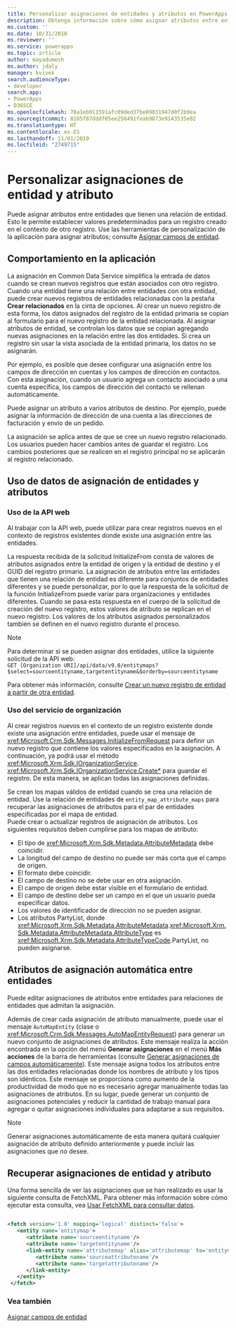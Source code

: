 ```yaml
---
title: Personalizar asignaciones de entidades y atributos en PowerApps (Common Data Service) | Microsoft Docs
description: Obtenga información sobre cómo asignar atributos entre entidades que tienen una relación de entidad en PowerApps. Esto le permite establecer valores predeterminados para un registro creado en el contexto de otro registro.
ms.custom: ''
ms.date: 10/31/2018
ms.reviewer: ''
ms.service: powerapps
ms.topic: article
author: mayadumesh
ms.author: jdaly
manager: kvivek
search.audienceType:
- developer
search.app:
- PowerApps
- D365CE
ms.openlocfilehash: 78a1eb011591afc09ded37be89031947d0f2b9ea
ms.sourcegitcommit: 8185f87dddf05ee256491feab9873e9143535e02
ms.translationtype: HT
ms.contentlocale: es-ES
ms.lasthandoff: 11/01/2019
ms.locfileid: "2749715"
---
```

# <a name="customize-entity-and-attribute-mappings"></a>Personalizar asignaciones de entidad y atributo

Puede asignar atributos entre entidades que tienen una relación de entidad. Esto le permite establecer valores predeterminados para un registro creado en el contexto de otro registro. Use las herramientas de personalización de la aplicación para asignar atributos; consulte [Asignar campos de entidad](../../maker/common-data-service/map-entity-fields.md).

<a name="bkmk_BehaviorintheApplication"></a>

## <a name="behavior-in-the-application"></a>Comportamiento en la aplicación

 La asignación en Common Data Service simplifica la entrada de datos cuando se crean nuevos registros que están asociados con otro registro. Cuando una entidad tiene una relación entre entidades con otra entidad, puede crear nuevos registros de entidades relacionadas con la pestaña **Crear relacionados** en la cinta de opciones. Al crear un nuevo registro de esta forma, los datos asignados del registro de la entidad primaria se copian al formulario para el nuevo registro de la entidad relacionada. Al asignar atributos de entidad, se controlan los datos que se copian agregando nuevas asignaciones en la relación entre las dos entidades. Si crea un registro sin usar la vista asociada de la entidad primaria, los datos no se asignarán.  

 Por ejemplo, es posible que desee configurar una asignación entre los campos de dirección en cuentas y los campos de dirección en contactos. Con esta asignación, cuando un usuario agrega un contacto asociado a una cuenta específica, los campos de dirección del contacto se rellenan automáticamente.  

 Puede asignar un atributo a varios atributos de destino. Por ejemplo, puede asignar la información de dirección de una cuenta a las direcciones de facturación y envío de un pedido.  

 La asignación se aplica antes de que se cree un nuevo registro relacionado. Los usuarios pueden hacer cambios antes de guardar el registro. Los cambios posteriores que se realicen en el registro principal no se aplicarán al registro relacionado.  

<a name="bkmk_UsingEntityandAttributeMappingData"></a>

## <a name="using-entity-and-attribute-mapping-data"></a>Uso de datos de asignación de entidades y atributos

### <a name="using-web-api"></a>Uso de la API web

Al trabajar con la API web, puede utilizar <xref href="Microsoft.Dynamics.CRM.InitializeFrom?text=InitializeFrom Function" /> para crear registros nuevos en el contexto de registros existentes donde existe una asignación entre las entidades. 

La respuesta recibida de la solicitud InitializeFrom consta de valores de atributos asignados entre la entidad de origen y la entidad de destino y el GUID del registro primario. La asignación de atributos entre las entidades que tienen una relación de entidad es diferente para conjuntos de entidades diferentes y se puede personalizar, por lo que la respuesta de la solicitud de la función InitializeFrom puede variar para organizaciones y entidades diferentes. Cuando se pasa esta respuesta en el cuerpo de la solicitud de creación del nuevo registro, estos valores de atributo se replican en el nuevo registro. Los valores de los atributos asignados personalizados también se definen en el nuevo registro durante el proceso.

> [!NOTE] 
> Para determinar si se pueden asignar dos entidades, utilice la siguiente solicitud de la API web:<br/>`GET [Organization URI]/api/data/v9.0/entitymaps?$select=sourceentityname,targetentityname&$orderby=sourceentityname`

Para obtener más información, consulte [Crear un nuevo registro de entidad a partir de otra entidad](webapi/create-entity-web-api.md#create-a-new-entity-record-from-another-entity).

### <a name="using-organization-service"></a>Uso del servicio de organización

 Al crear registros nuevos en el contexto de un registro existente donde existe una asignación entre entidades, puede usar el mensaje de <xref:Microsoft.Crm.Sdk.Messages.InitializeFromRequest> para definir un nuevo registro que contiene los valores especificados en la asignación. A continuación, ya podrá usar el método <xref:Microsoft.Xrm.Sdk.IOrganizationService>.
 <xref:Microsoft.Xrm.Sdk.IOrganizationService.Create*> para guardar el registro. De esta manera, se aplican todas las asignaciones definidas.  

 Se crean los mapas válidos de entidad cuando se crea una relación de entidad. Use la relación de entidades de `entity_map_attribute_maps` para recuperar las asignaciones de atributos para el par de entidades especificadas por el mapa de entidad.  
 Puede crear o actualizar registros de asignación de atributos. Los siguientes requisitos deben cumplirse para los mapas de atributo:  
- El tipo de <xref:Microsoft.Xrm.Sdk.Metadata.AttributeMetadata> debe coincidir.
- La longitud del campo de destino no puede ser más corta que el campo de origen.
- El formato debe coincidir.
- El campo de destino no se debe usar en otra asignación.
- El campo de origen debe estar visible en el formulario de entidad.
- El campo de destino debe ser un campo en el que un usuario pueda especificar datos.
- Los valores de identificador de dirección no se pueden asignar.
- Los atributos PartyList, donde <xref:Microsoft.Xrm.Sdk.Metadata.AttributeMetadata>.<xref:Microsoft.Xrm.Sdk.Metadata.AttributeMetadata.AttributeType> es <xref:Microsoft.Xrm.Sdk.Metadata.AttributeTypeCode>.PartyList, no pueden asignarse.

<a name="bkmk_Automapping"></a>

## <a name="auto-mapping-attributes-between-entities"></a>Atributos de asignación automática entre entidades

 Puede editar asignaciones de atributos entre entidades para relaciones de entidades que admitan la asignación. 

 Además de crear cada asignación de atributo manualmente, puede usar el mensaje `AutoMapEntity` (clase <xref href="Microsoft.Dynamics.CRM.AutoMapEntity?text=AutoMapEntity Action" /> o <xref:Microsoft.Crm.Sdk.Messages.AutoMapEntityRequest>) para generar un nuevo conjunto de asignaciones de atributos. Este mensaje realiza la acción encontrada en la opción del menú **Generar asignaciones** en el menú **Más acciones** de la barra de herramientas (consulte [Generar asignaciones de campos automáticamente](../../maker/common-data-service/map-entity-fields.md#automatically-generate-field-mappings)). Este mensaje asigna todos los atributos entre las dos entidades relacionadas donde los nombres de atributo y los tipos son idénticos. Este mensaje se proporciona como aumento de la productividad de modo que no es necesario agregar manualmente todas las asignaciones de atributos. En su lugar, puede generar un conjunto de asignaciones potenciales y reducir la cantidad de trabajo manual para agregar o quitar asignaciones individuales para adaptarse a sus requisitos. 

> [!NOTE]
> Generar asignaciones automáticamente de esta manera quitará cualquier asignación de atributo definido anteriormente y puede incluir las asignaciones que no desee.  

<a name="BKMK_mapping"></a>

## <a name="retrieve-the-entity-and-attribute-mappings"></a>Recuperar asignaciones de entidad y atributo

 Una forma sencilla de ver las asignaciones que se han realizado es usar la siguiente consulta de FetchXML. Para obtener más información sobre cómo ejecutar esta consulta, vea [Usar FetchXML para consultar datos](use-fetchxml-construct-query.md).

```xml

<fetch version='1.0' mapping='logical' distinct='false'>
   <entity name='entitymap'>
      <attribute name='sourceentityname'/>
      <attribute name='targetentityname'/>
      <link-entity name='attributemap' alias='attributemap' to='entitymapid' from='entitymapid' link-type='inner'>
         <attribute name='sourceattributename'/>
         <attribute name='targetattributename'/>
      </link-entity>
   </entity>
 </fetch>
```

### <a name="see-also"></a>Vea también

 [Asignar campos de entidad](../../maker/common-data-service/map-entity-fields.md)
